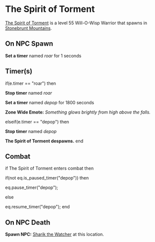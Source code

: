 # The Spirit of Torment



[The Spirit of Torment](/npc/100019) is a level 55 Will-O-Wisp Warrior that spawns in [Stonebrunt Mountains](/zone/100).



## On NPC Spawn

**Set a timer** named *roar* for 1 seconds


## Timer(s)

if(e.timer == "roar") then


**Stop timer** named *roar*


**Set a timer** named *depop* for 1800 seconds


**Zone Wide Emote:** <span class="text-warning">*Something glows brightly from high above the falls.*</span>

elseif(e.timer == "depop") then


**Stop timer** named *depop*


**The Spirit of Torment despawns.**
end



## Combat

if The Spirit of Torment enters combat  then


if(not eq.is_paused_timer("depop")) then



eq.pause_timer("depop");


else


eq.resume_timer("depop");
end



## On NPC Death

**Spawn NPC:**  [Sharik the Watcher](/npc/100024) at this location.